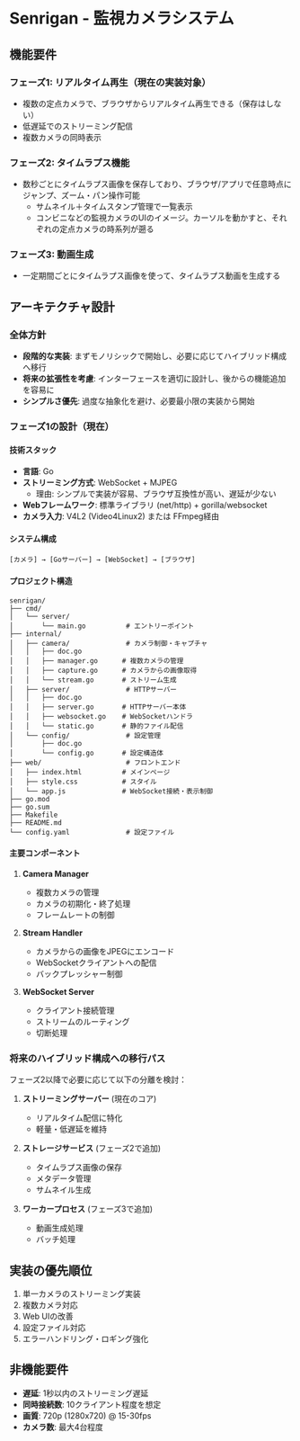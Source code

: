 # Senrigan - 監視カメラシステム

## 機能要件

### フェーズ1: リアルタイム再生（現在の実装対象）
- 複数の定点カメラで、ブラウザからリアルタイム再生できる（保存はしない）
- 低遅延でのストリーミング配信
- 複数カメラの同時表示

### フェーズ2: タイムラプス機能
- 数秒ごとにタイムラプス画像を保存しており、ブラウザ/アプリで任意時点にジャンプ、ズーム・パン操作可能
  - サムネイル＋タイムスタンプ管理で一覧表示
  - コンビニなどの監視カメラのUIのイメージ。カーソルを動かすと、それぞれの定点カメラの時系列が遡る

### フェーズ3: 動画生成
- 一定期間ごとにタイムラプス画像を使って、タイムラプス動画を生成する

## アーキテクチャ設計

### 全体方針
- **段階的な実装**: まずモノリシックで開始し、必要に応じてハイブリッド構成へ移行
- **将来の拡張性を考慮**: インターフェースを適切に設計し、後からの機能追加を容易に
- **シンプルさ優先**: 過度な抽象化を避け、必要最小限の実装から開始

### フェーズ1の設計（現在）

#### 技術スタック
- **言語**: Go
- **ストリーミング方式**: WebSocket + MJPEG
  - 理由: シンプルで実装が容易、ブラウザ互換性が高い、遅延が少ない
- **Webフレームワーク**: 標準ライブラリ (net/http) + gorilla/websocket
- **カメラ入力**: V4L2 (Video4Linux2) または FFmpeg経由

#### システム構成
```
[カメラ] → [Goサーバー] → [WebSocket] → [ブラウザ]
```

#### プロジェクト構造
```
senrigan/
├── cmd/
│   └── server/
│       └── main.go          # エントリーポイント
├── internal/
│   ├── camera/              # カメラ制御・キャプチャ
│   │   ├── doc.go          
│   │   ├── manager.go      # 複数カメラの管理
│   │   ├── capture.go      # カメラからの画像取得
│   │   └── stream.go       # ストリーム生成
│   ├── server/              # HTTPサーバー
│   │   ├── doc.go          
│   │   ├── server.go       # HTTPサーバー本体
│   │   ├── websocket.go    # WebSocketハンドラ
│   │   └── static.go       # 静的ファイル配信
│   └── config/              # 設定管理
│       ├── doc.go          
│       └── config.go       # 設定構造体
├── web/                     # フロントエンド
│   ├── index.html          # メインページ
│   ├── style.css           # スタイル
│   └── app.js              # WebSocket接続・表示制御
├── go.mod
├── go.sum
├── Makefile
├── README.md
└── config.yaml              # 設定ファイル
```

#### 主要コンポーネント

1. **Camera Manager**
   - 複数カメラの管理
   - カメラの初期化・終了処理
   - フレームレートの制御

2. **Stream Handler**
   - カメラからの画像をJPEGにエンコード
   - WebSocketクライアントへの配信
   - バックプレッシャー制御

3. **WebSocket Server**
   - クライアント接続管理
   - ストリームのルーティング
   - 切断処理

### 将来のハイブリッド構成への移行パス

フェーズ2以降で必要に応じて以下の分離を検討：

1. **ストリーミングサーバー** (現在のコア)
   - リアルタイム配信に特化
   - 軽量・低遅延を維持

2. **ストレージサービス** (フェーズ2で追加)
   - タイムラプス画像の保存
   - メタデータ管理
   - サムネイル生成

3. **ワーカープロセス** (フェーズ3で追加)
   - 動画生成処理
   - バッチ処理

## 実装の優先順位

1. 単一カメラのストリーミング実装
2. 複数カメラ対応
3. Web UIの改善
4. 設定ファイル対応
5. エラーハンドリング・ロギング強化

## 非機能要件

- **遅延**: 1秒以内のストリーミング遅延
- **同時接続数**: 10クライアント程度を想定
- **画質**: 720p (1280x720) @ 15-30fps
- **カメラ数**: 最大4台程度
